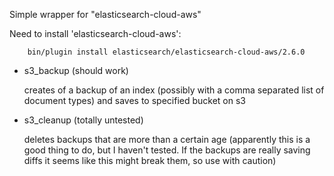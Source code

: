 Simple wrapper for "elasticsearch-cloud-aws"

Need to install 'elasticsearch-cloud-aws':

		bin/plugin install elasticsearch/elasticsearch-cloud-aws/2.6.0

- s3_backup (should work)
	
	creates of a backup of an index (possibly with a comma separated list of document types) and saves to specified bucket on s3

- s3_cleanup (totally untested)

    deletes backups that are more than a certain age (apparently this is a good thing to do, but I haven't tested.  If the backups are really saving diffs it seems like this might break them, so use with caution)


